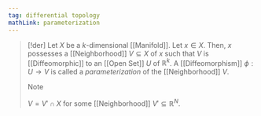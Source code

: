 ```yaml
---
tag: differential topology
mathLink: parameterization
---
```

>[!der]
>Let $X$ be a $k$-dimensional [[Manifold]]. Let $x\in X$. Then, $x$ possesses a [[Neighborhood]] $V\subseteq X$ of $x$ such that $V$ is [[Diffeomorphic]] to an [[Open Set]] $U$ of $\mathbb{R}^k$. A [[Diffeomorphism]] $\phi: U \rightarrow V$ is called a *parameterization* of the [[Neighborhood]] $V$.
>>[!note]
>>$V=V'\cap X$ for some [[Neighborhood]] $V'\subseteq \mathbb{R}^N$.


